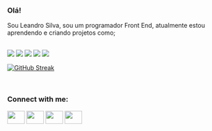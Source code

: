 ### Olá!

Sou Leandro Silva, sou um programador Front End, atualmente estou aprendendo e criando projetos como;
<br/>
<br/>

<img src="https://img.shields.io/badge/HTML5-E34F26?style=for-the-badge&logo=html5&logoColor=white"/>
<img src="https://img.shields.io/badge/CSS3-1572B6?style=for-the-badge&logo=css3&logoColor=white"/>
<img src="https://img.shields.io/badge/JavaScript-F7DF1E?style=for-the-badge&logo=javascript&logoColor=black"/>
<img src="https://img.shields.io/badge/Node.js-43853D?style=for-the-badge&logo=node.js&logoColor=white"/>
<img src="https://img.shields.io/badge/React-20232A?style=for-the-badge&logo=react&logoColor=61DAFB"/>
<br/>

<a href="https://git.io/streak-stats"><img src="https://github-readme-streak-stats.herokuapp.com?user=Leandro%20Silvabr&theme=dark&hide_border=falso&locale=pt_BR&date_format=M%20j%5B%2C%20Y%5D&card_width=400&card_height=170" alt="GitHub Streak" /></a>



<br/>

<h3 align="left">Connect with me:</h3>
<p align="left">
<a href="https://www.facebook.com/leandrosilva" target="blank"><img align="center" src="https://cdn.jsdelivr.net/npm/simple-icons@3.0.1/icons/twitter.svg" alt="" height="30" width="40" /></a>
<a href="https://www.linkedin.com/in/leandro-silva-br-a29186136/" target="blank"><img align="center" src="https://cdn.jsdelivr.net/npm/simple-icons@3.0.1/icons/linkedin.svg" alt="" height="30" width="40" /></a>
<a href="https://www.instagram.com/leandrosilva3494" target="blank"><img align="center" src="https://cdn.jsdelivr.net/npm/simple-icons@3.0.1/icons/instagram.svg" alt="" height="30" width="40" /></a>
<a href="https://youtu.be/IFwZmTG0bTo?si=4FSoOfIYGuQ4VTGT" target="blank"><img align="center" src="https://cdn.jsdelivr.net/npm/simple-icons@3.0.1/icons/youtube.svg" alt="" height="30" width="40" /></a>
</p>




